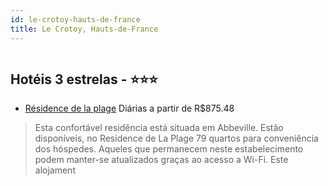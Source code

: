```yaml
---
id: le-crotoy-hauts-de-france
title: Le Crotoy, Hauts-de-France
---
```


<center><img src="http://photos.hotelbeds.com/giata/18/182115/182115a_hb_a_002.jpg" alt="" /></center>


## Hotéis 3 estrelas - ⭐️⭐️⭐️

-    [Résidence de la plage](https://www.hurb.com/hoteis/le-crotoy/residence-de-la-plage-JNP-JP086867?cmp=18055) Diárias a partir de R$875.48
   > Esta confortável residência está situada em Abbeville. Estão disponíveis, no Residence de La Plage 79 quartos para conveniência dos hóspedes. Aqueles que permanecem neste estabelecimento podem manter-se atualizados graças ao acesso a Wi-Fi. Este alojament
